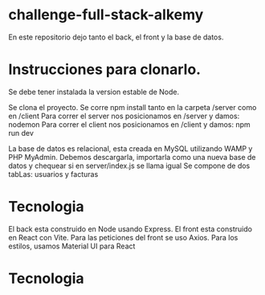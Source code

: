 # challenge-full-stack-alkemy
En este repositorio dejo tanto el back, el front y la base de datos. 

# Instrucciones para clonarlo.
Se debe tener instalada la version estable de Node. 

Se clona el proyecto.
Se corre npm install tanto en la carpeta /server como en /client
Para correr el server nos posicionamos en /server y damos: nodemon
Para correr el client nos posicionamos en /client y damos: npm run dev

La base de datos es relacional, esta creada en MySQL utilizando WAMP y PHP MyAdmin.
Debemos descargarla, importarla como una nueva base de datos y chequear si en server/index.js se llama igual
Se compone de dos tabLas: usuarios y facturas

# Tecnologia
El back esta construido en Node usando Express.
El front esta construido en React con Vite. 
Para las peticiones del front se uso Axios.
Para los estilos, usamos Material UI para React

# Tecnologia
